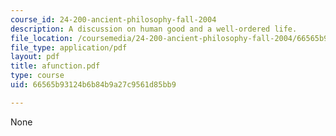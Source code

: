 ```yaml
---
course_id: 24-200-ancient-philosophy-fall-2004
description: A discussion on human good and a well-ordered life.
file_location: /coursemedia/24-200-ancient-philosophy-fall-2004/66565b93124b6b84b9a27c9561d85bb9_afunction.pdf
file_type: application/pdf
layout: pdf
title: afunction.pdf
type: course
uid: 66565b93124b6b84b9a27c9561d85bb9

---
```

None